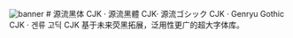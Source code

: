 ![banner](https://github.com/user-attachments/assets/d0535112-f12a-4b38-944d-3a0c12c9f123)
# 源流黑体 CJK · 源流黑體 CJK· 源流ゴシック CJK · Genryu Gothic CJK · 겐류 고딕 CJK
基于未来荧黑拓展，泛用性更广的超大字体库。

